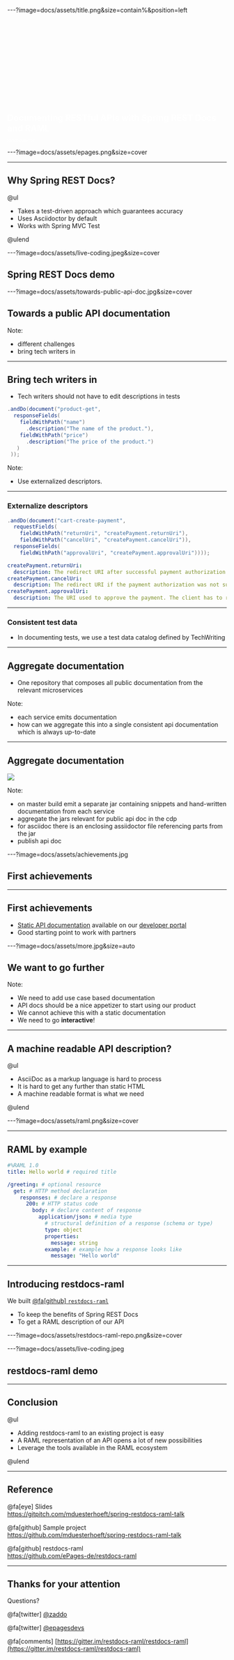 ---?image=docs/assets/title.png&size=contain%&position=left

<h2 style="color:white; text-align: left; margin-top: 45%; font-size: 1.4em">Documenting RESTful APIs with Spring REST Docs and RAML</h2>
<div style="color:white; text-align: left; font-size: 0.5em; margin-top:-5px;">Mathias Düsterhöft</div>

---?image=docs/assets/epages.png&size=cover

--- 

## Why Spring REST Docs?
@ul

- Takes a test-driven approach which guarantees accuracy
- Uses Asciidoctor by default
- Works with Spring MVC Test

@ulend

---?image=docs/assets/live-coding.jpeg&size=cover
## Spring REST Docs demo <!-- .element: style="color: white;" -->

---?image=docs/assets/towards-public-api-doc.jpg&size=cover

## Towards a public API documentation <!-- .element: style="color: white;" -->

Note:
- different challenges
- bring tech writers in

---

## Bring tech writers in

- Tech writers should not have to edit descriptions in tests


```java
.andDo(document("product-get", 
  responseFields(
    fieldWithPath("name")
      .description("The name of the product."),
    fieldWithPath("price")
      .description("The price of the product.")
   )
 ));
```

Note:
- Use externalized descriptors.

---

### Externalize descriptors

```java
.andDo(document("cart-create-payment",
  requestFields(
    fieldWithPath("returnUri", "createPayment.returnUri"),
    fieldWithPath("cancelUri", "createPayment.cancelUri")),
  responseFields(
    fieldWithPath("approvalUri", "createPayment.approvalUri"))));
```

```yaml
createPayment.returnUri:
  description: The redirect URI after successful payment authorization.
createPayment.cancelUri:
  description: The redirect URI if the payment authorization was not successful.
createPayment.approvalUri:
  description: The URI used to approve the payment. The client has to redirect to this URI to initiate the approval.
```

---

### Consistent test data

- In documenting tests, we use a test data catalog defined by TechWriting

---

## Aggregate documentation

- One repository that composes all public documentation from the relevant microservices

Note:
- each service emits documentation
- how can we aggregate this into a single consistent api documentation which is always up-to-date

---

## Aggregate documentation


<img src="docs/assets/aggregate-api-doc.png" style="border:none;box-shadow:none;" />

Note:
- on master build emit a separate jar containing snippets and hand-written documentation from each service
- aggregate the jars relevant for public api doc in the cdp
- for asciidoc there is an enclosing assiidoctor file referencing parts from the jar
- publish api doc

---?image=docs/assets/achievements.jpg

## First achievements <!-- .element: style="color:white;" -->

---

## First achievements

- [Static API documentation](http://docs.beyondshop.cloud/) available on our [developer portal](https://developer.epages.com)
- Good starting point to work with partners

---?image=docs/assets/more.jpg&size=auto

## We want to go further <!-- .element: style="color:white;" -->

Note:
- We need to add use case based documentation
- API docs should be a nice appetizer to start using our product
- We cannot achieve this with a static documentation
- We need to go **interactive**!

---

## A machine readable API description?

@ul

- AsciiDoc as a markup language is hard to process
- It is hard to get any further than static HTML
- A machine readable format is what we need

@ulend

---?image=docs/assets/raml.png&size=cover

---

## RAML by example

```yaml
#%RAML 1.0
title: Hello world # required title

/greeting: # optional resource
  get: # HTTP method declaration
    responses: # declare a response
      200: # HTTP status code
        body: # declare content of response
          application/json: # media type
            # structural definition of a response (schema or type)
            type: object
            properties:
              message: string
            example: # example how a response looks like
              message: "Hello world"
```

---

## Introducing restdocs-raml

We built [@fa[github] `restdocs-raml`](https://github.com/ePages-de/restdocs-raml)
- To keep the benefits of Spring REST Docs
- To get a RAML description of our API

---?image=docs/assets/restdocs-raml-repo.png&size=cover

---?image=docs/assets/live-coding.jpeg

## restdocs-raml demo <!-- .element: style="color: white;" -->

---

## Conclusion

@ul

- Adding restdocs-raml to an existing project is easy
- A RAML representation of an API opens a lot of new possibilities
- Leverage the tools available in the RAML ecosystem

@ulend

---

## Reference

@fa[eye] Slides<br />
https://gitpitch.com/mduesterhoeft/spring-restdocs-raml-talk

@fa[github] Sample project<br />
https://github.com/mduesterhoeft/spring-restdocs-raml-talk

@fa[github] restdocs-raml<br />
https://github.com/ePages-de/restdocs-raml

---

## Thanks for your attention

Questions?

@fa[twitter] [@zaddo](https://twitter.com/zaddo)

@fa[twitter] [@epagesdevs](https://twitter.com/epepagesdevs)

@fa[comments] [https://gitter.im/restdocs-raml/restdocs-raml](https://gitter.im/restdocs-raml/restdocs-raml)
